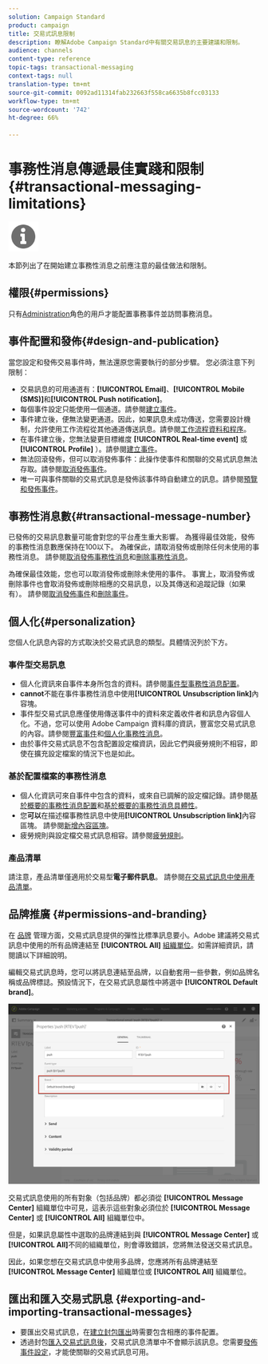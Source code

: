 ```yaml
---
solution: Campaign Standard
product: campaign
title: 交易式訊息限制
description: 瞭解Adobe Campaign Standard中有關交易訊息的主要建議和限制。
audience: channels
content-type: reference
topic-tags: transactional-messaging
context-tags: null
translation-type: tm+mt
source-git-commit: 0092ad11314fab232663f558ca6635b8fcc03133
workflow-type: tm+mt
source-wordcount: '742'
ht-degree: 66%

---
```



# 事務性消息傳遞最佳實踐和限制{#transactional-messaging-limitations}

<img src="assets/do-not-localize/icon_concepts.svg" width="60px">

本節列出了在開始建立事務性消息之前應注意的最佳做法和限制。

<!--For more on transactional messages, including on how to configure and create them, see [Getting started with transactional messaging](../../channels/using/getting-started-with-transactional-msg.md).-->

## 權限{#permissions}

只有[Administration](../../administration/using/users-management.md#functional-administrators)角色的用戶才能配置事務事件並訪問事務消息。

## 事件配置和發佈{#design-and-publication}

當您設定和發佈交易事件時，無法還原您需要執行的部分步驟。 您必須注意下列限制：

* 交易訊息的可用通道有：**[!UICONTROL Email]**、**[!UICONTROL Mobile (SMS)]**&#x200B;和&#x200B;**[!UICONTROL Push notification]**。
* 每個事件設定只能使用一個通道。請參閱[建立事件](../../channels/using/configuring-transactional-event.md#creating-an-event)。
* 事件建立後，便無法變更通道。因此，如果訊息未成功傳送，您需要設計機制，允許使用工作流程從其他通道傳送訊息。請參閱[工作流程資料和程序](../../automating/using/get-started-workflows.md)。
* 在事件建立後，您無法變更目標維度 **[!UICONTROL Real-time event]** 或 **[!UICONTROL Profile]** ）。請參閱[建立事件](../../channels/using/configuring-transactional-event.md#creating-an-event)。
* 無法回滾發佈，但可以取消發佈事件：此操作使事件和關聯的交易式訊息無法存取。請參閱[取消發佈事件](../../channels/using/publishing-transactional-event.md#unpublishing-an-event)。
* 唯一可與事件關聯的交易式訊息是發佈該事件時自動建立的訊息。請參閱[預覽和發佈事件](../../channels/using/publishing-transactional-event.md#previewing-and-publishing-the-event)。

## 事務性消息數{#transactional-message-number}

已發佈的交易訊息數量可能會對您的平台產生重大影響。 為獲得最佳效能，發佈的事務性消息數應保持在100以下。 為確保此，請取消發佈或刪除任何未使用的事務性消息。 請參閱[取消發佈事務性消息](../../channels/using/publishing-transactional-message.md#unpublishing-a-transactional-message)和[刪除事務性消息](../../channels/using/publishing-transactional-message.md#deleting-a-transactional-message)。

為確保最佳效能，您也可以取消發佈或刪除未使用的事件。 事實上，取消發佈或刪除事件也會取消發佈或刪除相應的交易訊息，以及其傳送和追蹤記錄（如果有）。 請參閱[取消發佈事件](../../channels/using/publishing-transactional-event.md#unpublishing-an-event)和[刪除事件](../../channels/using/publishing-transactional-event.md#deleting-an-event)。

## 個人化{#personalization}

您個人化訊息內容的方式取決於交易式訊息的類型。具體情況列於下方。

### 事件型交易訊息

* 個人化資訊來自事件本身所包含的資料。請參閱[事件型事務性消息配置](../../channels/using/configuring-transactional-event.md#event-based-transactional-messages)。
* **cannot**&#x200B;不能在事件事務性消息中使用&#x200B;**[!UICONTROL Unsubscription link]**&#x200B;內容塊。
* 事件型交易式訊息應僅使用傳送事件中的資料來定義收件者和訊息內容個人化。不過，您可以使用 Adobe Campaign 資料庫的資訊，豐富您交易式訊息的內容。請參閱[豐富事件](../../channels/using/configuring-transactional-event.md#enriching-the-transactional-message-content)和[個人化事務性消息](../../channels/using/editing-transactional-message.md#personalizing-a-transactional-message)。
* 由於事件交易式訊息不包含配置設定檔資訊，因此它們與疲勞規則不相容，即使在擴充設定檔案的情況下也是如此。

### 基於配置檔案的事務性消息

* 個人化資訊可來自事件中包含的資料，或來自已調解的設定檔記錄。請參閱[基於概要的事務性消息配置](../../channels/using/configuring-transactional-event.md#profile-based-transactional-messages)和[基於概要的事務性消息具體性](../../channels/using/editing-transactional-message.md#profile-transactional-message-specificities)。
* 您&#x200B;**可以**&#x200B;在描述檔事務性訊息中使用&#x200B;**[!UICONTROL Unsubscription link]**&#x200B;內容區塊。 請參閱[新增內容區塊](../../designing/using/personalization.md#adding-a-content-block)。
* 疲勞規則與設定檔交易式訊息相容。請參閱[疲勞規則](../../sending/using/fatigue-rules.md)。

### 產品清單

請注意，產品清單僅適用於交易型&#x200B;**電子郵件訊息**。 請參閱[在交易式訊息中使用產品清單](../../channels/using/editing-transactional-message.md#using-product-listings-in-a-transactional-message)。

## 品牌推廣 {#permissions-and-branding}

在 [品牌](../../administration/using/branding.md) 管理方面，交易式訊息提供的彈性比標準訊息要小。Adobe 建議將交易式訊息中使用的所有品牌連結至 **[!UICONTROL All]** [組織單位](../../administration/using/organizational-units.md)。如需詳細資訊，請閱讀以下詳細說明。

編輯交易式訊息時，您可以將訊息連結至品牌，以自動套用一些參數，例如品牌名稱或品牌標誌。預設情況下，在交易式訊息屬性中將選中 **[!UICONTROL Default brand]**。

![](assets/message-center_branding.png)

交易式訊息使用的所有對象（包括品牌）都必須從 **[!UICONTROL Message Center]** 組織單位中可見，這表示這些對象必須位於 **[!UICONTROL Message Center]** 或 **[!UICONTROL All]** 組織單位中。

但是，如果訊息屬性中選取的品牌連結到與 **[!UICONTROL Message Center]** 或 **[!UICONTROL All]**&#x200B;不同的組織單位，則會導致錯誤，您將無法發送交易式訊息。

因此，如果您想在交易式訊息中使用多品牌，您應將所有品牌連結至 **[!UICONTROL Message Center]** 組織單位或 **[!UICONTROL All]** 組織單位。

## 匯出和匯入交易式訊息 {#exporting-and-importing-transactional-messages}

* 要匯出交易式訊息，在[建立封包匯出](../../automating/using/managing-packages.md#creating-a-package)時需要包含相應的事件配置。
* 透過封包[匯入交易式訊息後](../../automating/using/managing-packages.md#importing-a-package)，交易式訊息清單中不會顯示該訊息。您需要[發佈事件設定](../../channels/using/publishing-transactional-event.md)，才能使關聯的交易式訊息可用。
